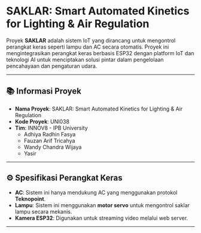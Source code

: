 # SAKLAR: Smart Automated Kinetics for Lighting & Air Regulation

Proyek **SAKLAR** adalah sistem IoT yang dirancang untuk mengontrol perangkat keras seperti lampu dan AC secara otomatis. 
Proyek ini mengintegrasikan perangkat keras berbasis ESP32 dengan platform IoT dan teknologi AI untuk menciptakan solusi 
pintar dalam pengelolaan pencahayaan dan pengaturan udara.

---

## 📚 Informasi Proyek

- **Nama Proyek**: SAKLAR: Smart Automated Kinetics for Lighting & Air Regulation
- **Kode Proyek**: UNI038
- **Tim**: INNOV8 - IPB University
  - Adhiya Radhin Fasya
  - Fauzan Arif Tricahya
  - Wandy Chandra Wijaya
  - Yasir
 
---
 
## ⚙️ Spesifikasi Perangkat Keras

- **AC**: Sistem ini hanya mendukung AC yang menggunakan protokol **Teknopoint**.
- **Lampu**: Sistem ini menggunakan **motor servo** untuk mengontrol saklar lampu secara mekanis.
- **Kamera ESP32**: Digunakan untuk streaming video melalui web server.

---
